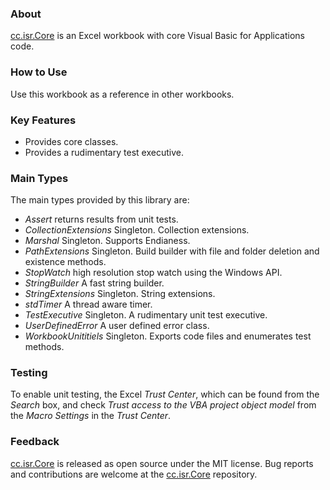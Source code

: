 ### About

[cc.isr.Core] is an Excel workbook with core Visual Basic for Applications code.

### How to Use

Use this workbook as a reference in other workbooks.

### Key Features

* Provides core classes.
* Provides a rudimentary test executive.

### Main Types

The main types provided by this library are:

* _Assert_ returns results from unit tests.
* _CollectionExtensions_ Singleton. Collection extensions.
* _Marshal_ Singleton. Supports Endianess.
* _PathExtensions_ Singleton. Build builder with  file and folder deletion and existence methods.
* _StopWatch_ high resolution stop watch using the Windows API.
* _StringBuilder_ A fast string builder.
* _StringExtensions_ Singleton. String extensions.
* _stdTimer_ A thread aware timer.
* _TestExecutive_ Singleton. A rudimentary unit test executive.
* _UserDefinedError_ A user defined error class.
* _WorkbookUnititiels_ Singleton. Exports code files and enumerates test methods.

### Testing

To enable unit testing, the Excel _Trust Center_, which can be found from the _Search_ box, and check _Trust access to the VBA project object model_ from the _Macro Settings_ in the _Trust Center_.  

### Feedback

[cc.isr.Core] is released as open source under the MIT license.
Bug reports and contributions are welcome at the [cc.isr.Core] repository.

[cc.isr.Core]: https://github.com/ATECoder/vba.iot.tcp/src/core
